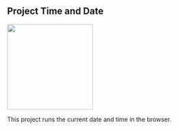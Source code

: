 ## Project Time and Date

<img src="/project-timer/calendar.png" width="200"  />

This project runs the current date and time in the browser.